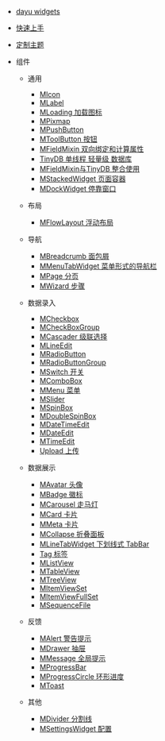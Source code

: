 

* [dayu widgets](/zh-cn/README.md)
* [快速上手](/zh-cn/quick_start.md)
* [定制主题](/zh-cn/theme.md)
* 组件

    * 通用

        * [MIcon](/zh-cn/icon.md)
        * [MLabel](/zh-cn/label.md)
        * [MLoading 加载图标](/zh-cn/loading.md)
        * [MPixmap](/zh-cn/pixmap.md)
        * [MPushButton](/zh-cn/push_button.md)
        * [MToolButton 按钮](/zh-cn/tool_button.md)
        * [MFieldMixin 双向绑定和计算属性](/zh-cn/field_mixin.md)
        * [TinyDB 单线程 轻量级 数据库](/zh-cn/tiny_db.md)
        * [MFieldMixin与TinyDB 整合使用](/zh-cn/field_mixin_tiny_db.md)
        * [MStackedWidget 页面容器](/zh-cn/stacked_widget.md)
        * [MDockWidget 停靠窗口](/zh-cn/dock_widget.md)

    * 布局
        * [MFlowLayout 浮动布局](/zh-cn/flow_layou.md)

    * 导航
        * [MBreadcrumb 面包屑](/zh-cn/breadcrumb.md)
        * [MMenuTabWidget 菜单形式的导航栏](/zh-cn/menu_tab_widget.md)
        * [MPage 分页](/zh-cn/page.md)
        * [MWizard 步骤](/zh-cn/wizard.md)

    * 数据录入
        * [MCheckbox](/zh-cn/check_box.md)
        * [MCheckBoxGroup](/zh-cn/check_box_group.md)
        * [MCascader 级联选择](/cascader.md)
        * [MLineEdit](/zh-cn/line_edit.md)
        * [MRadioButton](/zh-cn/radio_button.md)
        * [MRadioButtonGroup](/zh-cn/radio_button_group.md)
        * [MSwitch 开关](/zh-cn/switch.md)
        * [MComboBox](/zh-cn/combo_box.md)
        * [MMenu 菜单](/zh-cn/menu.md)
        * [MSlider](/zh-cn/slider.md)
        * [MSpinBox](/zh-cn/spin_box.md)
        * [MDoubleSpinBox](/zh-cn/double_spin_box.md)
        * [MDateTimeEdit](/zh-cn/date_time_edit.md)
        * [MDateEdit](/zh-cn/date_edit.md)
        * [MTimeEdit](/zh-cn/time_edit.md)
        * [Upload 上传](/zh-cn/browser.md)

    * 数据展示
        * [MAvatar 头像](/zh-cn/avatar.md)
        * [MBadge 徽标](/zh-cn/badge.md)
        * [MCarousel 走马灯](/zh-cn/carousel.md)
        * [MCard 卡片](/zh-cn/card.md)
        * [MMeta 卡片](/zh-cn/meta_card.md)
        * [MCollapse 折叠面板](/zh-cn/collapse.md)
        * [MLineTabWidget 下划线式 TabBar](/zh-cn/line_tab.md)
        * [Tag 标签](/zh-cn/tag.md)
        * [MListView](/zh-cn/list_view.md)
        * [MTableView](/zh-cn/table_view.md)
        * [MTreeView](/zh-cn/tree_view.md)
        * [MItemViewSet](/zh-cn/item_view_set.md)
        * [MItemViewFullSet](/zh-cn/item_view_full_set.md)
        * [MSequenceFile](/zh-cn/sequence_file.md)

    * 反馈
        * [MAlert 警告提示](/zh-cn/alert.md)
        * [MDrawer 抽屉](/zh-cn/drawer.md)
        * [MMessage 全局提示](/zh-cn/message.md)
        * [MProgressBar](/zh-cn/progress_bar.md)
        * [MProgressCircle 环形进度](/zh-cn/circle.md)
        * [MToast](/zh-cn/toast.md)

    * 其他
        * [MDivider 分割线](/zh-cn/divider.md)
        * [MSettingsWidget 配置](/zh-cn/settings.md)
